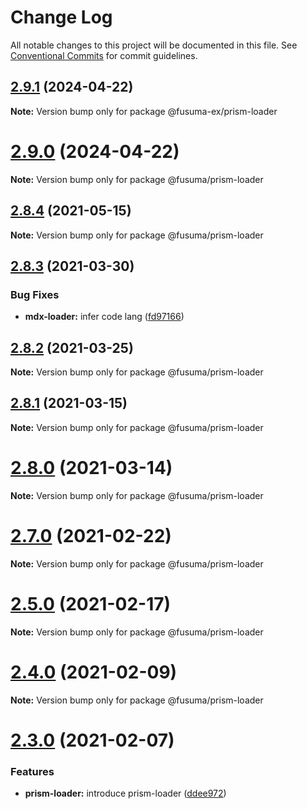 # Change Log

All notable changes to this project will be documented in this file.
See [Conventional Commits](https://conventionalcommits.org) for commit guidelines.

## [2.9.1](https://github.com/swcho/fusuma/compare/v2.9.0...v2.9.1) (2024-04-22)

**Note:** Version bump only for package @fusuma-ex/prism-loader





# [2.9.0](https://github.com/swcho/fusuma/compare/v2.8.4...v2.9.0) (2024-04-22)

**Note:** Version bump only for package @fusuma/prism-loader





## [2.8.4](https://github.com/hiroppy/fusuma/compare/v2.8.3...v2.8.4) (2021-05-15)

**Note:** Version bump only for package @fusuma/prism-loader





## [2.8.3](https://github.com/hiroppy/fusuma/compare/v2.8.2...v2.8.3) (2021-03-30)


### Bug Fixes

* **mdx-loader:** infer code lang ([fd97166](https://github.com/hiroppy/fusuma/commit/fd97166261d545f9f941336e69f31853bd9d2ba7))





## [2.8.2](https://github.com/hiroppy/fusuma/compare/v2.8.1...v2.8.2) (2021-03-25)

**Note:** Version bump only for package @fusuma/prism-loader





## [2.8.1](https://github.com/hiroppy/fusuma/compare/v2.8.0...v2.8.1) (2021-03-15)

**Note:** Version bump only for package @fusuma/prism-loader





# [2.8.0](https://github.com/hiroppy/fusuma/compare/v2.7.0...v2.8.0) (2021-03-14)

**Note:** Version bump only for package @fusuma/prism-loader





# [2.7.0](https://github.com/hiroppy/fusuma/compare/v2.6.0...v2.7.0) (2021-02-22)

**Note:** Version bump only for package @fusuma/prism-loader





# [2.5.0](https://github.com/hiroppy/fusuma/compare/v2.4.0...v2.5.0) (2021-02-17)

**Note:** Version bump only for package @fusuma/prism-loader





# [2.4.0](https://github.com/hiroppy/fusuma/compare/v2.3.1...v2.4.0) (2021-02-09)

**Note:** Version bump only for package @fusuma/prism-loader





# [2.3.0](https://github.com/hiroppy/fusuma/compare/v2.2.0...v2.3.0) (2021-02-07)


### Features

* **prism-loader:** introduce prism-loader ([ddee972](https://github.com/hiroppy/fusuma/commit/ddee972a547081c7cae2d89e9a499a3aaa30595b))
